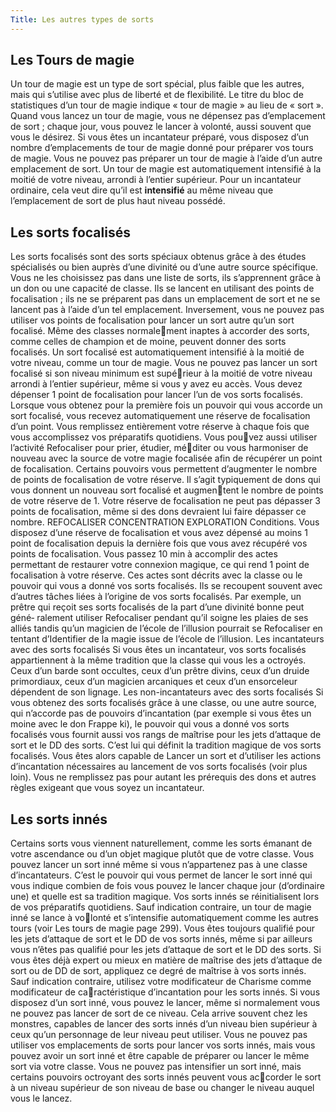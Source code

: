 ```yaml
---
Title: Les autres types de sorts
---
```

## Les Tours de magie
Un tour de magie est un type de sort spécial, plus faible que les autres, mais qui s’utilise avec plus de liberté et de flexibilité. Le titre du bloc de statistiques d’un tour de magie indique « tour de magie » au lieu de « sort ». Quand vous lancez un tour de magie, vous ne dépensez pas d’emplacement de sort ; chaque jour, vous pouvez le lancer à volonté, aussi souvent que vous le désirez. Si vous êtes un incantateur préparé, vous disposez d’un nombre d’emplacements de tour de magie donné pour préparer vos tours de magie. Vous ne pouvez pas préparer un tour de magie à l’aide d’un autre emplacement de sort.
Un tour de magie est automatiquement intensifié à la moitié de votre niveau, arrondi à l’entier supérieur. Pour un incantateur ordinaire, cela veut dire qu’il est **intensifié** au même niveau que l’emplacement de sort de plus haut niveau possédé.

## Les sorts focalisés
Les sorts focalisés sont des sorts spéciaux obtenus grâce à 
des études spécialisés ou bien auprès d’une divinité ou d’une 
autre source spécifique. Vous ne les choisissez pas dans une 
liste de sorts, ils s’apprennent grâce à un don ou une capacité 
de classe. Ils se lancent en utilisant des points de focalisation ; 
ils ne se préparent pas dans un emplacement de sort et ne se 
lancent pas à l’aide d’un tel emplacement. Inversement, vous 
ne pouvez pas utiliser vos points de focalisation pour lancer 
un sort autre qu’un sort focalisé. Même des classes normalement inaptes à accorder des sorts, comme celles de champion 
et de moine, peuvent donner des sorts focalisés.
Un sort focalisé est automatiquement intensifié à la moitié 
de votre niveau, comme un tour de magie. Vous ne pouvez 
pas lancer un sort focalisé si son niveau minimum est supérieur à la moitié de votre niveau arrondi à l’entier supérieur, 
même si vous y avez eu accès.
Vous devez dépenser 1 point de focalisation pour lancer l’un 
de vos sorts focalisés. Lorsque vous obtenez pour la première 
fois un pouvoir qui vous accorde un sort focalisé, vous recevez 
automatiquement une réserve de focalisation d’un point.
Vous remplissez entièrement votre réserve à chaque fois 
que vous accomplissez vos préparatifs quotidiens. Vous pouvez aussi utiliser l’activité Refocaliser pour prier, étudier, méditer ou vous harmoniser de nouveau avec la source de votre 
magie focalisée afin de récupérer un point de focalisation.
Certains pouvoirs vous permettent d’augmenter le nombre 
de points de focalisation de votre réserve. Il s’agit typiquement 
de dons qui vous donnent un nouveau sort focalisé et augmentent le nombre de points de votre réserve de 1. Votre réserve 
de focalisation ne peut pas dépasser 3 points de focalisation, 
même si des dons devraient lui faire dépasser ce nombre.
REFOCALISER
CONCENTRATION EXPLORATION
Conditions. Vous disposez d’une réserve de focalisation et vous avez 
dépensé au moins 1 point de focalisation depuis la dernière fois que 
vous avez récupéré vos points de focalisation.
Vous passez 10 min à accomplir des actes permettant de restaurer 
votre connexion magique, ce qui rend 1 point de focalisation à votre 
réserve. Ces actes sont décrits avec la classe ou le pouvoir qui vous 
a donné vos sorts focalisés. Ils se recoupent souvent avec d’autres 
tâches liées à l’origine de vos sorts focalisés. Par exemple, un prêtre 
qui reçoit ses sorts focalisés de la part d’une divinité bonne peut géné‑
ralement utiliser Refocaliser pendant qu’il soigne les plaies de ses alliés 
tandis qu’un magicien de l’école de l’illusion pourrait se Refocaliser en 
tentant d’Identifier de la magie issue de l’école de l’illusion.
Les incantateurs avec des sorts focalisés
Si vous êtes un incantateur, vos sorts focalisés appartiennent 
à la même tradition que la classe qui vous les a octroyés. Ceux 
d’un barde sont occultes, ceux d’un prêtre divins, ceux d’un 
druide primordiaux, ceux d’un magicien arcaniques et ceux 
d’un ensorceleur dépendent de son lignage.
Les non-incantateurs avec des sorts focalisés
Si vous obtenez des sorts focalisés grâce à une classe, ou 
une autre source, qui n’accorde pas de pouvoirs d’incantation 
(par exemple si vous êtes un moine avec le don Frappe ki), 
le pouvoir qui vous a donné vos sorts focalisés vous fournit 
aussi vos rangs de maîtrise pour les jets d’attaque de sort et 
le DD des sorts. C’est lui qui définit la tradition magique de 
vos sorts focalisés. Vous êtes alors capable de Lancer un sort 
et d’utiliser les actions d’incantation nécessaires au lancement 
de vos sorts focalisés (voir plus loin). Vous ne remplissez pas 
pour autant les prérequis des dons et autres règles exigeant 
que vous soyez un incantateur.

## Les sorts innés
Certains sorts vous viennent naturellement, comme les 
sorts émanant de votre ascendance ou d’un objet magique 
plutôt que de votre classe. Vous pouvez lancer un sort inné 
même si vous n’appartenez pas à une classe d’incantateurs. 
C’est le pouvoir qui vous permet de lancer le sort inné qui 
vous indique combien de fois vous pouvez le lancer chaque 
jour (d’ordinaire une) et quelle est sa tradition magique. Vos 
sorts innés se réinitialisent lors de vos préparatifs quotidiens. 
Sauf indication contraire, un tour de magie inné se lance à volonté et s’intensifie automatiquement comme les autres tours 
(voir Les tours de magie page 299).
Vous êtes toujours qualifié pour les jets d’attaque de sort 
et le DD de vos sorts innés, même si par ailleurs vous n’êtes 
pas qualifié pour les jets d’attaque de sort et le DD des sorts. 
Si vous êtes déjà expert ou mieux en matière de maîtrise des 
jets d’attaque de sort ou de DD de sort, appliquez ce degré de 
maîtrise à vos sorts innés. Sauf indication contraire, utilisez 
votre modificateur de Charisme comme modificateur de caractéristique d’incantation pour les sorts innés.
Si vous disposez d’un sort inné, vous pouvez le lancer, 
même si normalement vous ne pouvez pas lancer de sort de 
ce niveau. Cela arrive souvent chez les monstres, capables 
de lancer des sorts innés d’un niveau bien supérieur à ceux 
qu’un personnage de leur niveau peut utiliser.
Vous ne pouvez pas utiliser vos emplacements de sorts 
pour lancer vos sorts innés, mais vous pouvez avoir un sort 
inné et être capable de préparer ou lancer le même sort via votre classe. Vous ne pouvez pas intensifier un sort inné, mais 
certains pouvoirs octroyant des sorts innés peuvent vous accorder le sort à un niveau supérieur de son niveau de base ou 
changer le niveau auquel vous le lancez.


